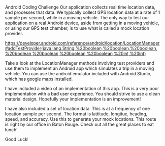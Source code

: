 Android Coding Challenge
Our application collects real time location data, and processes that data.  We typically collect GPS location data at a rate of 1 sample per second, while in a moving vehicle.  The only way to test our application on a real Android device, aside from getting in a moving vehicle, or using our GPS test chamber, is to use what is called a mock location provider.  

https://developer.android.com/reference/android/location/LocationManager#addTestProvider(java.lang.String,%20boolean,%20boolean,%20boolean,%20boolean,%20boolean,%20boolean,%20boolean,%20int,%20int)

Take a look at the LocationManager methods involving test providers and use them to implement an Android app which simulates a trip in a moving vehicle.  You can use the android emulator included with Android Studio, which has google maps installed.  

I have included a video of an implementation of this app.  This is a very poor implementation with a bad user experience.  You should strive to use a clean material design.  Hopefully your implementation is an improvement! 

I have also included a set of location data.  This is at a frequency of one location sample per second.  The format is lattitude, longitue, heading, speed, and accuracy.  Use this to generate your mock locations.  This route is right by our office in Baton Rouge.  Check out all the great places to eat lunch!

Good Luck! 
